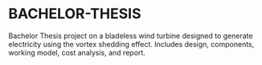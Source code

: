 # BACHELOR-THESIS
Bachelor Thesis project on a bladeless wind turbine designed to generate electricity using the vortex shedding effect. Includes design, components, working model, cost analysis, and report.
